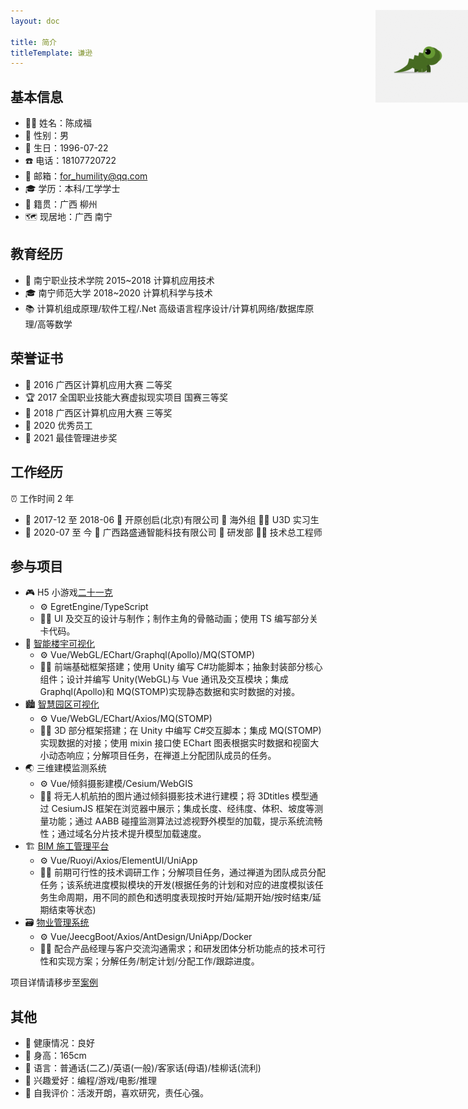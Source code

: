 ```yaml
---
layout: doc

title: 简介
titleTemplate: 谦逊
---
```


## 基本信息

- 👨‍💻 姓名：陈成福
- 🧬 性别：男
- 🎂 生日：1996-07-22
- ☎️ 电话：18107720722
- 📧 邮箱：for_humility@qq.com
- 🎓 学历：本科/工学学士
- 🏡 籍贯：广西 柳州
- 🗺️ 现居地：广西 南宁

<img src="/assets/images/logo.png" alt="谦逊的头像" style="
position: absolute;
right: 0;
top: 72px;">

## 教育经历

- 🏫 南宁职业技术学院 2015~2018 计算机应用技术
- 🎓 南宁师范大学 2018~2020 计算机科学与技术
- 📚 计算机组成原理/软件工程/.Net 高级语言程序设计/计算机网络/数据库原理/高等数学

## 荣誉证书

- 🥈 2016 广西区计算机应用大赛 二等奖
- 🏆 2017 全国职业技能大赛虚拟现实项目 国赛三等奖
- 🥉 2018 广西区计算机应用大赛 三等奖
- 🏅 2020 优秀员工
- 🏅 2021 最佳管理进步奖

## 工作经历

⏰ 工作时间 2 年

- 📅 2017-12 至 2018-06 🏢 开原创启(北京)有限公司 💼 海外组 👨‍💻 U3D 实习生
- 📅 2020-07 至 今 🏢 广西路盛通智能科技有限公司 💼 研发部 👨‍💻 技术总工程师

## 参与项目

- 🎮 H5 小游戏[二十一克](http://game.newzoo.xyz/)
  - ⚙️ EgretEngine/TypeScript
  - 👨‍🔧 UI 及交互的设计与制作；制作主角的骨骼动画；使用 TS 编写部分关卡代码。
- 🏢 [智能楼宇可视化](http://bt3d.newzoo.xyz/)
  - ⚙️ Vue/WebGL/EChart/Graphql(Apollo)/MQ(STOMP)
  - 👨‍🔧 前端基础框架搭建；使用 Unity 编写 C#功能脚本；抽象封装部分核心组件；设计并编写 Unity(WebGL)与 Vue 通讯及交互模块；集成 Graphql(Apollo)和 MQ(STOMP)实现静态数据和实时数据的对接。
- 🏙️ [智慧园区可视化](http://jk3d.newzoo.xyz/visualization)
  - ⚙️ Vue/WebGL/EChart/Axios/MQ(STOMP)
  - 👨‍🔧 3D 部分框架搭建；在 Unity 中编写 C#交互脚本；集成 MQ(STOMP)实现数据的对接；使用 mixin 接口使 EChart 图表根据实时数据和视窗大小动态响应；分解项目任务，在禅道上分配团队成员的任务。
- 🌏 三维建模监测系统
  - ⚙️ Vue/倾斜摄影建模/Cesium/WebGIS
  - 👨‍🔧 将无人机航拍的图片通过倾斜摄影技术进行建模；将 3Dtitles 模型通过 CesiumJS 框架在浏览器中展示；集成长度、经纬度、体积、坡度等测量功能；通过 AABB 碰撞监测算法过滤视野外模型的加载，提示系统流畅性；通过域名分片技术提升模型加载速度。
- 🏗️ [BIM 施工管理平台](http://bim.newzoo.xyz/)
  - ⚙️ Vue/Ruoyi/Axios/ElementUI/UniApp
  - 👨‍🔧 前期可行性的技术调研工作；分解项目任务，通过禅道为团队成员分配任务；该系统进度模拟模块的开发(根据任务的计划和对应的进度模拟该任务生命周期，用不同的颜色和透明度表现按时开始/延期开始/按时结束/延期结束等状态)
- 🗃️ [物业管理系统](http://wuye.newzoo.xyz/)
  - ⚙️ Vue/JeecgBoot/Axios/AntDesign/UniApp/Docker
  - 👨‍🔧 配合产品经理与客户交流沟通需求；和研发团体分析功能点的技术可行性和实现方案；分解任务/制定计划/分配工作/跟踪进度。

项目详情请移步至[案例](/example/)

## 其他

- 🏃 健康情况：良好
- 📏 身高：165cm
- 💬 语言：普通话(二乙)/英语(一般)/客家话(母语)/桂柳话(流利)
- 💖 兴趣爱好：编程/游戏/电影/推理
- 💭 自我评价：活泼开朗，喜欢研究，责任心强。
